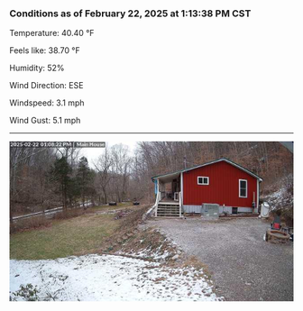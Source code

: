 ### Conditions as of February 22, 2025 at 1:13:38 PM CST 

Temperature: 40.40 &deg;F

Feels like: 38.70 &deg;F

Humidity: 52%

Wind Direction: ESE

Windspeed: 3.1 mph

Wind Gust: 5.1 mph

---

<img src="./images/latest.jpeg"/>

